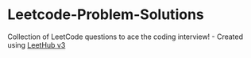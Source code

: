 # Leetcode-Problem-Solutions
Collection of LeetCode questions to ace the coding interview! - Created using [LeetHub v3](https://github.com/raphaelheinz/LeetHub-3.0)
